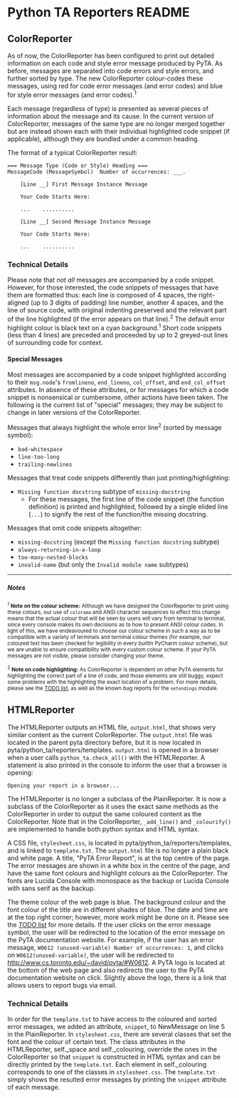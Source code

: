 # Python TA Reporters README

## ColorReporter

As of now, the ColorReporter has been configured to print out detailed
information on each code and style error message produced by PyTA.
As before, messages are separated into code errors and style errors, and
further sorted by type. The new ColorReporter colour-codes these
messages, using red for code error messages (and error codes) and blue
for style error messages (and error codes).<sup>1</sup>

Each message (regardless of type) is presented as several pieces of
information about the message and its cause. In the current version of
ColorReporter, messages of the same type are no longer merged together
but are instead shown each with their individual highlighted code snippet
(if applicable), although they are bundled under a common heading.

The format of a typical ColorReporter result:

```
=== Message Type (Code or Style) Heading ===
MessageCode (MessageSymbol)  Number of occurrences: ___.

    [Line __] First Message Instance Message

    Your Code Starts Here:

    ...    ..........

    [Line __] Second Message Instance Message

    Your Code Starts Here:

    ...    ..........

```


### Technical Details

Please note that _not all_ messages are accompanied by a code snippet.
However, for those interested, the code snippets of messages that have
them are formatted thus: each line is composed of 4 spaces, the right-
aligned (up to 3 digits of padding) line number, another 4 spaces, and
the line of source code, with original indenting preserved and the relevant
part of the line highlighted (if the error appears on that line).<sup>2</sup> The default
error highlight colour is black text on a cyan background.<sup>1</sup>
Short code snippets (less than 4 lines) are preceded and proceeded by
up to 2 greyed-out lines of surrounding code for context.

#### Special Messages

Most messages are accompanied by a code snippet highlighted according
to their `msg.node`'s `fromlineno`, `end_lineno`, `col_offset`, and `end_col_offset`
attributes. In absence of these attributes, or for messages for which a code
snippet is nonsensical or cumbersome, other actions have been taken.
The following is the current list of "special" messages; they may be
subject to change in later versions of the ColorReporter.

Messages that always highlight the whole error line<sup>2</sup> (sorted by message symbol):

* `bad-whitespace`
* `line-too-long`
* `trailing-newlines`

Messages that treat code snippets differently than just printing/highlighting:

* `Missing function docstring` subtype of `missing-docstring`
    * For these messages, the first line of the code snippet (the function
        definition) is printed and highlighted, followed by a single elided
        line (`...`) to signify the rest of the function/the missing docstring.

Messages that omit code snippets altogether:

* `missing-docstring` (except the `Missing function docstring` subtype)
* `always-returning-in-a-loop`
* `too-many-nested-blocks`
* `invalid-name` (but only the `Invalid module name` subtypes)

- - -

##### Notes

<small><sup>1</sup> **Note on the colour scheme:**
Although we have designed the ColorReporter to print using these colours, our use of
`colorama` and ANSI character sequences to effect this change means that the actual
colour that will be seen by users will vary from terminal to terminal, since every console
makes its own decisions as to how to present ANSI colour codes. In light of this, we have
endeavoured to choose our colour scheme in such a way as to be compatible with a variety
of terminals and terminal colour themes (for example, our coloured text has been checked
for legibility in every _builtin_ PyCharm colour scheme), but we are unable to ensure
compatibility with every custom colour scheme. If your PyTA messages are not visible,
please consider changing your theme.</small>

<small><sup>2</sup> **Note on code highlighting:**
As ColorReporter is dependent on other PyTA elements for highlighting the correct part of a
line of code, and those elements are still buggy, expect some problems with the highlighting the
exact location of a problem. For more details, please see the [TODO list](TODO.md), as well as the known
bug reports for the `setendings` module.</small>

## HTMLReporter

The HTMLReporter outputs an HTML file, `output.html`, that shows very
similar content as the current ColorReporter. The `output.html` file was
located in the parent pyta directory before, but it is now located in
pyta/python_ta/reporters/templates. `output.html` is opened in a browser when
a user calls `python_ta.check_all()` with the HTMLReporter. A statement is also
printed in the console to inform the user that a browser is opening:

```
Opening your report in a browser...

```

The HTMLReporter is no longer a subclass of the PlainReporter. It is
now a subclass of the ColorReporter as it uses the exact same methods as the
ColorReporter in order to output the same coloured content as the ColorReporter.
Note that in the ColorReporter, `_add_line()` and `_colourify()` are implemented
to handle both python syntax and HTML syntax.

A CSS file, `stylesheet.css`, is located in pyta/python_ta/reporters/templates,
and is linked to `template.txt`. The `output.html` file is no longer a plain black
and white page. A title, "PyTA Error Report", is at the top centre of the page.
The error messages are shown in a white box in the centre of the page, and
have the same font colours and highlight colours as the ColorReporter.
The fonts are Lucida Console with monospace as the backup or Lucida Console
with sans serif as the backup.

The theme colour of the web page is blue. The background colour
and the font colour of the title are in different shades of blue. The date and
time are at the top right corner; however, more work might be done on it. Please
see the [TODO list](TODO.md) for more details. If the user clicks on the error
message symbol, the user will be redirected to the location of the error message
on the PyTA documentation website. For example, if the user has an error message,
`W0612 (unused-variable) Number of occurrences: 1`, and clicks on `W0612(unused-variable)`,
the user will be redirected to http://www.cs.toronto.edu/~david/pyta/#W0612. A
PyTA logo is located at the bottom of the web page and also redirects the user to
the PyTA documentation website on click. Slightly above the logo, there is a link
that allows users to report bugs via email.


### Technical Details

In order for the `template.txt` to have access to the coloured and sorted error
messages, we added an attribute, `snippet`, to NewMessage on line 5 in the PlainReporter.
In `stylesheet.css`, there are several classes that set the font and the
colour of certain text. The class attributes in the HTMLReporter, self.\_space
and self.\_colouring, override the ones in the ColorReporter so that `snippet`
is constructed in HTML syntax and can be directly printed by the `template.txt`.
Each element in self.\_colouring corresponds to one of the classes in `stylesheet.css`.
The `template.txt` simply shows the resulted error messages by printing the
`snippet` attribute of each message.
